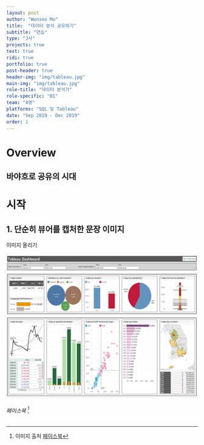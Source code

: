 ```yaml
---
layout: post
author: "Wonseo Mo"
title:  "데이터 분석 공유하기"
subtitle: "연습"
type: "J사"
projects: true
text: true
ridi: true
portfolio: true
post-header: true
header-img: "img/tableau.jpg"
main-img: "img/tableau.jpg"
role-title: "데이터 분석가"
role-specific: "BI"
team: "4명"
platforms: "SQL 및 Tableau"
date: "Sep 2019 - Dec 2019"
order: 1
---
```


# Overview

## 바야흐로 공유의 시대

# 시작

## 1. 단순히 뷰어를 캡처한 문장 이미지

이미지 올리기

![분석 사진 이미지](img/tableau.png)

###### 페이스북 [^1]


[^1]: 이미지 출처 [페이스북](https://www.facebook.com/mo.wonseo?ref=bookmarks)
